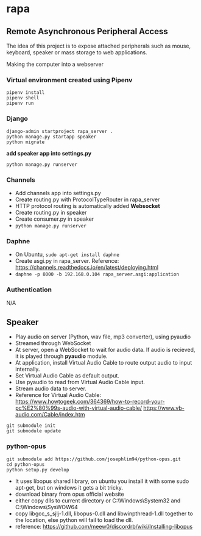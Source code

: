 # rapa
## Remote Asynchronous Peripheral Access

The idea of this project is to expose attached peripherals such as mouse, keyboard, speaker or mass storage to web applications.

Making the computer into a webserver

### Virtual environment created using Pipenv
```
pipenv install
pipenv shell
pipenv run
```

### Django
```
django-admin startproject rapa_server .
python manage.py startapp speaker
python migrate
```
**add speaker app into settings.py**
```
python manage.py runserver
```

### Channels
* Add channels app into settings.py
* Create routing.py with ProtocolTypeRouter in rapa_server
* HTTP protocol routing is automatically added
**Websocket**
* Create routing.py in speaker
* Create consumer.py in speaker
* `python manage.py runserver`

### Daphne
* On Ubuntu, `sudo apt-get install daphne`
* Create asgi.py in rapa_server. Reference: https://channels.readthedocs.io/en/latest/deploying.html
* `daphne -p 8000 -b 192.168.0.104 rapa_server.asgi:application`

### Authentication
N/A

## Speaker
* Play audio on server (Python, wav file, mp3 converter), using pyaudio
* Streamed through WebSocket
* At server, open a WebSocket to wait for audio data. If audio is recieved, it is played through **pyaudio** module.
* At application, install Virtual Audio Cable to route output audio to input internally.
* Set Virtual Audio Cable as default output.
* Use pyaudio to read from Virtual Audio Cable input.
* Stream audio data to server.
* Reference for Virtual Audio Cable:
https://www.howtogeek.com/364369/how-to-record-your-pc%E2%80%99s-audio-with-virtual-audio-cable/
https://www.vb-audio.com/Cable/index.htm

```
git submodule init
git submodule update
```
### python-opus
```
git submodule add https://github.com/josephlim94/python-opus.git
cd python-opus
python setup.py develop
```
* It uses libopus shared library, on ubuntu you install it with some sudo apt-get, but on windows it gets a bit tricky.
* download binary from opus official website
* either copy dlls to current directory or C:\Windows\System32 and C:\Windows\SysWOW64
* copy libgcc_s_sjlj-1.dll, libopus-0.dll and libwinpthread-1.dll together to the location, else python will fail to load the dll.
* reference: https://github.com/meew0/discordrb/wiki/Installing-libopus
